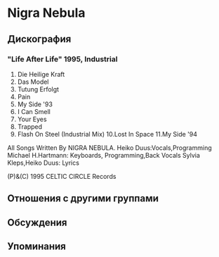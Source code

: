 # Nigra Nebula



## Дискография

### "Life After Life" 1995, Industrial

1. Die Heilige Kraft
2. Das Model
3. Tutung Erfolgt
4. Pain
5. My Side '93
6. I Can Smell
7. Your Eyes
8. Trapped
9. Flash On Steel (Industrial Mix)
10.Lost In Space
11.My Side '94

All Songs Written By NIGRA NEBULA.
Heiko Duus:Vocals,Programming
Michael H.Hartmann: Keyboards, Programming,Back Vocals
Sylvia Kleps,Heiko Duus: Lyrics

(P)&(C) 1995 CELTIC CIRCLE Records


## Отношения с другими группами


## Обсуждения


## Упоминания

